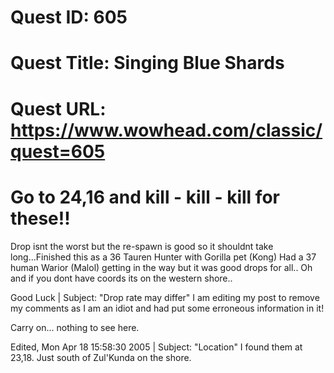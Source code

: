 # Quest ID: 605
# Quest Title: Singing Blue Shards
# Quest URL: https://www.wowhead.com/classic/quest=605
# Go to 24,16 and kill - kill - kill for these!!
Drop isnt the worst but the re-spawn is good so it shouldnt take long...Finished this as a 36 Tauren Hunter with Gorilla pet (Kong)
Had a 37 human Warior (Malol) getting in the way but it was good drops for all..
Oh and if you dont have coords its on the western shore..

Good Luck | Subject: "Drop rate may differ"
I am editing my post to remove my comments as I am an idiot and had put some erroneous information in it!

Carry on... nothing to see here.

Edited, Mon Apr 18 15:58:30 2005 | Subject: "Location"
I found them at 23,18. Just south of Zul'Kunda on the shore.
